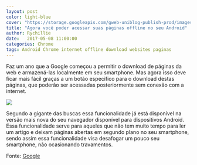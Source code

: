 ```yaml
---
layout: post
color: light-blue
cover: "https://storage.googleapis.com/gweb-uniblog-publish-prod/images/Dinosaur_offline-header.2e16d0ba.fill-1440x810.jpg"
title: "Agora você poder acessar suas páginas offline no seu Android"
author: Rychillie
date:   2017-05-08 11:00:00
categories: Chrome
tags: Android Chrome internet offline download websites paginas
---
```

Faz um ano que a Google começou a permitir o download de páginas da web e armazená-las localmente em seu smartphone. Mas agora isso deve ficar mais fácil graças a um botão especifico para o download destas páginas, que poderão ser acessadas posteriormente sem conexão com a internet.

<img src="https://storage.googleapis.com/gweb-uniblog-publish-prod/images/Offline.width-1000.png">

Segundo a gigante das buscas essa funcionalidade já está disponível na versão mais nova do seu navegador disponível para dispositivos Android. Essa funcionalidade serve para aqueles que não tem muito tempo para ler um artigo e deixam páginas abertas em segundo plano no seu smartphone, sendo assim essa funcionalidade visa desafogar um pouco seu smartphone, não ocasionando travamentos.

Fonte: <a href="https://blog.google/products/chrome/read-web-pages-offline-chrome-android/">Google</a>

<script async src="//pagead2.googlesyndication.com/pagead/js/adsbygoogle.js"></script>
<!-- Final_texto_okgnow -->
<ins class="adsbygoogle"
     style="display:block"
     data-ad-client="ca-pub-7837358846130941"
     data-ad-slot="9265933715"
     data-ad-format="auto"></ins>
<script>
(adsbygoogle = window.adsbygoogle || []).push({});
</script>
